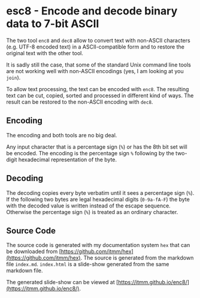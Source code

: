 # esc8 - Encode and decode binary data to 7-bit ASCII

The two tool `enc8` and `dec8` allow to convert text with non-ASCII
characters (e.g. UTF-8 encoded text) in a ASCII-compatible form and to
restore the original text with the other tool.

It is sadly still the case, that some of the standard Unix command line
tools are not working well with non-ASCII encodings (yes, I am looking at
you `join`).

To allow text processing, the text can be encoded with `enc8`. The
resulting text can be cut, copied, sorted and processed in different kind
of ways. The result can be restored to the non-ASCII encoding with
`dec8`.

## Encoding

The encoding and both tools are no big deal.

Any input character that is a percentage sign (`%`) or has the 8th bit
set will be encoded. The encoding is the percentage sign `%` following by
the two-digit hexadecimal representation of the byte.

## Decoding

The decoding copies every byte verbatim until it sees a percentage sign
(`%`). If the following two bytes are legal hexadecimal digits
(`0-9a-fA-F`) the byte with the decoded value is written instead of the
escape sequence. Otherwise the percentage sign (`%`) is treated as an
ordinary character.

## Source Code

The source code is generated with my documentation system `hex` that can
be downloaded from
[https://github.com/itmm/hex](https://github.com/itmm/hex).
The source is
generated from the markdown file `index.md`. `index.html` is a slide-show
generated from the same markdown file.

The generated slide-show can be viewed at
[https://itmm.github.io/enc8/](https://itmm.github.io/enc8/).

